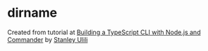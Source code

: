 # dirname

Created from tutorial at [Building a TypeScript CLI with Node.js and Commander](https://blog.logrocket.com/building-typescript-cli-node-js-commander/) by [Stanley Ulili](https://www.stanleyulili.com/)
